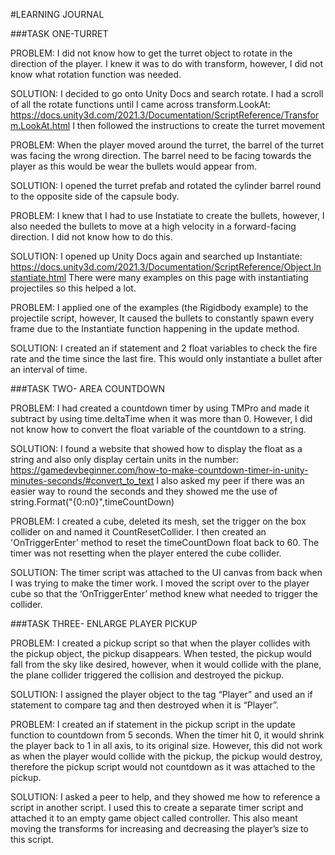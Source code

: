 #LEARNING JOURNAL

###TASK ONE-TURRET

PROBLEM:
I did not know how to get the turret object to rotate in the direction of the player. I knew it was to do with transform, however, I did not know what rotation function was needed.

SOLUTION:
I decided to go onto Unity Docs and search rotate. I had a scroll of all the rotate functions until I came across transform.LookAt: https://docs.unity3d.com/2021.3/Documentation/ScriptReference/Transform.LookAt.html
I then followed the instructions to create the turret movement




PROBLEM:
When the player moved around the turret, the barrel of the turret was facing the wrong direction. The barrel need to be facing towards the player as this would be wear the bullets would appear from.


SOLUTION:
I opened the turret prefab and rotated the cylinder barrel round to the opposite side of the capsule body.












PROBLEM:
I knew that I had to use Instatiate to create the bullets, however, I also needed the bullets to move at a high velocity in a forward-facing direction. I did not know how to do this.

SOLUTION:
I opened up Unity Docs again and searched up Instantiate: https://docs.unity3d.com/2021.3/Documentation/ScriptReference/Object.Instantiate.html
There were many examples on this page with instantiating projectiles so this helped a lot.

PROBLEM:
I applied one of the examples (the Rigidbody example) to the projectile script, however, It caused the bullets to constantly spawn every frame due to the Instantiate function happening in the update method.

SOLUTION:
I created an if statement and 2 float variables to check the fire rate and the time since the last fire. This would only instantiate a bullet after an interval of time.
































###TASK TWO- AREA COUNTDOWN

PROBLEM:
I had created a countdown timer by using TMPro and made it subtract by using time.deltaTime when it was more than 0. However, I did not know how to convert the float variable of the countdown to a string. 

SOLUTION:
I found a website that showed how to display the float as a string and also only display certain units in the number: https://gamedevbeginner.com/how-to-make-countdown-timer-in-unity-minutes-seconds/#convert_to_text 
I also asked my peer if there was an easier way to round the seconds and they showed me the use of string.Format("{0:n0}",timeCountDown)




PROBLEM:
I created a cube, deleted its mesh, set the trigger on the box collider on and named it CountResetCollider. I then created an 'OnTriggerEnter' method to reset the timeCountDown float back to 60. The timer was not resetting when the player entered the cube collider.

SOLUTION:
The timer script was attached to the UI canvas from back when I was trying to make the timer work. I moved the script over to the player cube so that the ‘OnTriggerEnter’ method knew what needed to trigger the collider.


###TASK THREE- ENLARGE PLAYER PICKUP 

PROBLEM:
I created a pickup script so that when the player collides with the pickup object, the pickup disappears. When tested, the pickup would fall from the sky like desired, however, when it would collide with the plane, the plane collider triggered the collision and destroyed the pickup. 

SOLUTION:
I assigned the player object to the tag “Player” and used an if statement to compare tag and then destroyed when it is “Player”.


PROBLEM:
I created an if statement in the pickup script in the update function to countdown from 5 seconds. When the timer hit 0, it would shrink the player back to 1 in all axis, to its original size. However, this did not work as when the player would collide with the pickup, the pickup would destroy, therefore the pickup script would not countdown as it was attached to the pickup.

SOLUTION:
I asked a peer to help, and they showed me how to reference a script in another script. I used this to create a separate timer script and attached it to an empty game object called controller. This also meant moving the transforms for increasing and decreasing the player’s size to this script.

